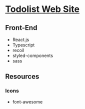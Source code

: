 # [Todolist Web Site](https://soplay.github.io/Todolist)

## Front-End

- React.js
- Typescript
- recoil
- styled-components
- sass

## Resources

### Icons

- font-awesome
